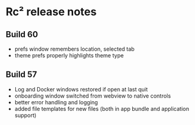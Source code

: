 # Rc² release notes

## Build 60

* prefs window remembers location, selected tab
* theme prefs properly highlights theme type

## Build 57

* Log and Docker windows restored if open at last quit
* onboarding window switched from webview to native controls
* better error handling and logging
* added file templates for new files (both in app bundle and application support)
